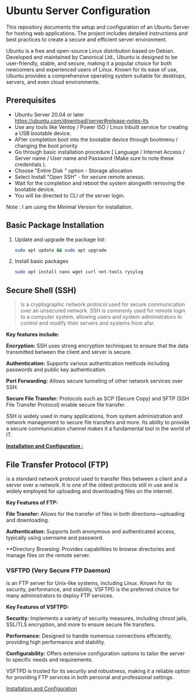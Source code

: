 # Ubuntu Server Configuration 
This repository documents the setup and configuration of an Ubuntu Server for hosting web applications. The project includes detailed instructions and best practices to create a secure and efficient server environment.

Ubuntu is a free and open-source Linux distribution based on Debian. Developed and maintained by Canonical Ltd., Ubuntu is designed to be user-friendly, stable, and secure, making it a popular choice for both newcomers and experienced users of Linux. Known for its ease of use, Ubuntu provides a comprehensive operating system suitable for desktops, servers, and even cloud environments.
## Prerequisites
- Ubuntu Server 20.04 or later
    https://ubuntu.com/download/server#release-notes-lts
- Use any tools like Ventoy / Power ISO / Linux Inbuilt service for creating a USB bootable device.
- AFter completion boot into the bootable device through bootmenu / changing the boot priority
- Go through basic installation procedure [ Language / Internet Access / Server name / User name and Password (Make sure to note these credentials ).
- Choose "Entire Disk " option - Storage allocation
- Select Install "Open SSH" - for secure remote acesss.
- Wait for the completion and reboot the system alongwith removing the bootable device.
- You will be directed to CLI of the server login.

Note : I am using the Minimal Version for installation.


## Basic Package Installation
1. Update and upgrade the package list:
   ```bash
   sudo apt update && sudo apt upgrade
2. Install basic packages
    ```bash
    sudo apt install nano wget curl net-tools rysylog
    
## Secure Shell (SSH) 
> Is a cryptographic network protocol used for secure communication over an unsecured network. SSH is commonly used for remote login to a computer system, allowing users and system administrators to control and modify their servers and systems from afar.

 **Key features include:**

 **Encryption:** SSH uses strong encryption techniques to ensure that the data transmitted between the client and server is secure.

 **Authentication:** Supports various authentication methods including passwords and public key authentication.

 **Port Forwarding:** Allows secure tunneling of other network services over SSH.

 **Secure File Transfer:** Protocols such as SCP (Secure Copy) and SFTP (SSH File Transfer Protocol) enable secure file transfer.

SSH is widely used in many applications, from system administration and network management to secure file transfers and more. Its ability to provide a secure communication channel makes it a fundamental tool in the world of IT.

[**Installation and Configuration :** ](ssh_installation.md)


## File Transfer Protocol (FTP)  
is a standard network protocol used to transfer files between a client and a server over a network. It is one of the oldest protocols still in use and is widely employed for uploading and downloading files on the internet.

**Key Features of FTP:**

**File Transfer:** Allows for the transfer of files in both directions—uploading and downloading.

**Authentication:** Supports both anonymous and authenticated access, typically using username and password.

**Directory Browsing: Provides capabilities to browse directories and manage files on the remote server.

### VSFTPD (Very Secure FTP Daemon)
is an FTP server for Unix-like systems, including Linux. Known for its security, performance, and stability, VSFTPD is the preferred choice for many administrators to deploy FTP services.

**Key Features of VSFTPD:**

**Security:** Implements a variety of security measures, including chroot jails, SSL/TLS encryption, and more to ensure secure file transfers.

**Performance:** Designed to handle numerous connections efficiently, providing high performance and stability.

**Configurability:** Offers extensive configuration options to tailor the server to specific needs and requirements.

VSFTPD is trusted for its security and robustness, making it a reliable option for providing FTP services in both personal and professional settings.

[Installation and Configuration](ftp_installation.md)















